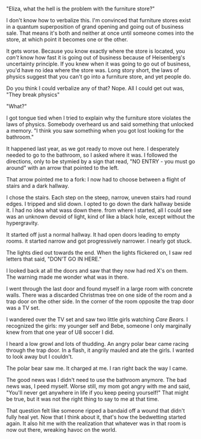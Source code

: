 "Eliza, what the hell is the problem with the furniture store?"

I don't know how to verbalize this. I'm convinced that furniture stores
exist in a quantum superposition of grand opening and going out of
business sale. That means it's both and neither at once until someone
comes into the store, at which point it becomes one or the other.

It gets worse. Because you know exactly where the store is located, you
*can't* know how fast it is going out of business because of
Heisenberg's uncertainty principle. If you knew when it was going to go
out of business, you'd have no idea where the store was. Long story
short, the laws of physics suggest that you can't go into a furniture
store, and yet people do.

Do you think I could verbalize any of that? Nope. All I could get out
was, "They break physics"

"What?"

I got tongue tied when I tried to explain why the furniture store
violates the laws of physics. Somebody overheard us and said something
that unlocked a memory. "I think you saw something when you got lost
looking for the bathroom."

It happened last year, as we got ready to move out here. I desperately
needed to go to the bathroom, so I asked where it was. I followed the
directions, only to be stymied by a sign that read, "NO ENTRY - you
must go around" with an arrow that pointed to the left.

That arrow pointed me to a fork: I now had to choose between a flight of
stairs and a dark hallway.

I chose the stairs. Each step on the steep, narrow, uneven stairs had
round edges. I tripped and slid down. I opted to go down the dark
hallway beside it. I had no idea what wass down there. from where I
started, all I could see was an unknown devoid of light, kind of like a black hole, except without the hypergravity.

It started off just a normal hallway. It had open doors leading to empty
rooms. it started narrow and got progressively narrower. I nearly got
stuck.

The lights died out towards the end. When the lights flickered on, I saw
red letters that said, "DON'T GO IN HERE."

I looked back at all the doors and saw that they now had red X's on
them. The warning made me wonder what was in there.

I went through the last door and found myself in a large room with
concrete walls. There was a discarded Christmas tree on one side of the
room and a trap door on the other side. In the corner of the room
opposite the trap door was a TV set.

I wandered over the TV set and saw two little girls watching *Care
Bears.* I recognized the girls: my younger self and Bebe, someone I only
marginally knew from that one year of U8 soccer I did.

I heard a low growl and lots of thudding. An angry polar bear came
racing through the trap door. In a flash, it angrily mauled and ate the
girls. I wanted to look away but I couldn't.

The polar bear saw me. It charged at me. I ran right back the way I
came.

The good news was I didn't need to use the bathroom anymore. The bad
news was, I peed myself. Worse still, my mom got angry with me and said,
"You'll never get anywhere in life if you keep peeing yourself!" That
might be true, but it was not the right thing to say to me at that time.

That question felt like someone ripped a bandaid off a wound that didn't
fully heal yet. Now that I think about it, that's how the bedwetting
started again. It also hit me with the realization that whatever was in
that room is now out there, wreaking havoc on the world.